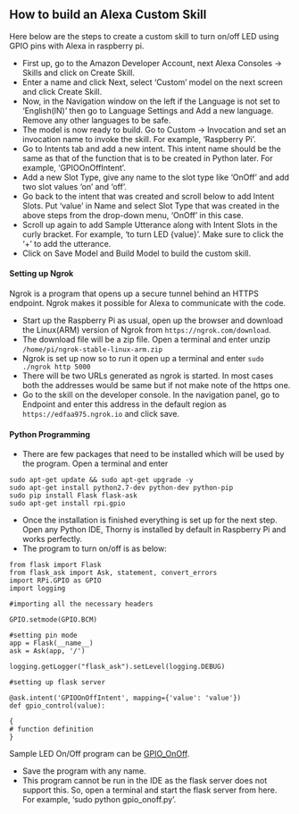 ## How to build an Alexa Custom Skill
Here below are the steps to create a custom skill to turn on/off LED using GPIO pins with Alexa in raspberry pi.

- First up, go to the Amazon Developer Account, next Alexa Consoles -> Skills and click on Create Skill.
- Enter a name and click Next, select ‘Custom’ model on the next screen and click Create Skill.
- Now, in the Navigation window on the left if the Language is not set to ‘English(IN)’ then go to Language Settings and Add a new language. Remove any other languages to be safe.
- The model is now ready to build. Go to Custom -> Invocation and set an invocation name to invoke the skill. For example, ‘Raspberry Pi’.
- Go to Intents tab and add a new intent. This intent name should be the same as that of the function that is to be created in Python later. For example, ‘GPIOOnOffIntent’.
- Add a new Slot Type, give any name to the slot type like ‘OnOff’ and add two slot values ‘on’ and ‘off’.
- Go back to the intent that was created and scroll below to add Intent Slots. Put ‘value’ in Name and select Slot Type that was created in the above steps from the drop-down menu, ‘OnOff’ in this case.
- Scroll up again to add Sample Utterance along with Intent Slots in the curly bracket. For example, ‘to turn LED {value}’. Make sure to click the ‘+’ to add the utterance.
- Click on Save Model and Build Model to build the custom skill.

#### Setting up Ngrok   
Ngrok is a program that opens up a secure tunnel behind an HTTPS endpoint. Ngrok makes it possible for Alexa to communicate with the code.

- Start up the Raspberry Pi as usual, open up the browser and download the Linux(ARM) version of Ngrok from ```https://ngrok.com/download```.
- The download file will be a zip file. Open a terminal and enter unzip ```/home/pi/ngrok-stable-linux-arm.zip```
- Ngrok is set up now so to run it open up a terminal and enter ```sudo ./ngrok http 5000```
- There will be two URLs generated as ngrok is started. In most cases both the addresses would be same but if not make note of the https one.
- Go to the skill on the developer console. In the navigation panel, go to Endpoint and enter this address in the default region as ```https://edfaa975.ngrok.io``` and click save.

#### Python Programming  
- There are few packages that need to be installed which will be used by the program. Open a terminal and enter 
```
sudo apt-get update && sudo apt-get upgrade -y
sudo apt-get install python2.7-dev python-dev python-pip
sudo pip install Flask flask-ask
sudo apt-get install rpi.gpio
```

- Once the installation is finished everything is set up for the next step. Open any Python IDE, Thorny is installed by default in Raspberry Pi and works perfectly.
- The program to turn on/off is as below:
```
from flask import Flask
from flask_ask import Ask, statement, convert_errors
import RPi.GPIO as GPIO
import logging

#importing all the necessary headers

GPIO.setmode(GPIO.BCM)

#setting pin mode
app = Flask(__name__)
ask = Ask(app, '/')

logging.getLogger("flask_ask").setLevel(logging.DEBUG)

#setting up flask server

@ask.intent('GPIOOnOffIntent', mapping={'value': 'value'})
def gpio_control(value):

{
# function definition 
} 
```

Sample LED On/Off program can be [GPIO_OnOff](gpio_onoff.py).
- Save the program with any name. 
- This program cannot be run in the IDE as the flask server does not support this. So, open a terminal and start the flask server from here. For example, ‘sudo python gpio_onoff.py’.
